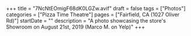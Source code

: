 +++
title = "7NcNtEOmigF68dK0LGZw.avif"
draft = false
tags = ["Photos"]
categories = ["Pizza Time Theatre"]
pages = ["Fairfield, CA (1027 Oliver Rd)"]
startDate = ""
description = "A photo showcasing the store's Showroom on August 21st, 2019 (Marco M. on Yelp)"
+++
